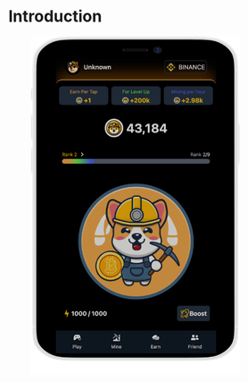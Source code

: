 # Introduction

<figure><img src=".gitbook/assets/iphone-12-mini--blueiphoneColourMode.png" alt="" width="375"><figcaption></figcaption></figure>
